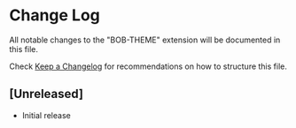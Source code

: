 # Change Log

All notable changes to the "BOB-THEME" extension will be documented in this file.

Check [Keep a Changelog](http://keepachangelog.com/) for recommendations on how to structure this file.

## [Unreleased]

- Initial release
